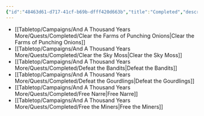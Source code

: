 ```yaml
---
{"id":"48463d61-d717-41cf-b69b-dfff420d663b","title":"Completed","description":"Completed quests.","publish":true,"date_created":"Tuesday, April 2nd 2024, 7:48:36 pm","date_modified":"Tuesday, April 9th 2024, 8:40:18 pm","path":"Tabletop/Campaigns/And A Thousand Years More/Quests/Completed/index.md","permalink":"/tabletop/campaigns/and-a-thousand-years-more/quests/completed/index/","PassFrontmatter":true}
---
```



- [[Tabletop/Campaigns/And A Thousand Years More/Quests/Completed/Clear the Farms of Punching Onions\|Clear the Farms of Punching Onions]]
- [[Tabletop/Campaigns/And A Thousand Years More/Quests/Completed/Clear the Sky Moss\|Clear the Sky Moss]]
- [[Tabletop/Campaigns/And A Thousand Years More/Quests/Completed/Defeat the Bandits\|Defeat the Bandits]]
- [[Tabletop/Campaigns/And A Thousand Years More/Quests/Completed/Defeat the Gourdlings\|Defeat the Gourdlings]]
- [[Tabletop/Campaigns/And A Thousand Years More/Quests/Completed/Free Narre\|Free Narre]]
- [[Tabletop/Campaigns/And A Thousand Years More/Quests/Completed/Free the Miners\|Free the Miners]]


